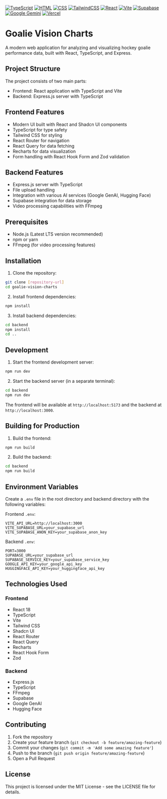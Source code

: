 [![TypeScript](https://img.shields.io/badge/TypeScript-3178C6?logo=typescript&logoColor=fff)](#)
[![HTML](https://img.shields.io/badge/HTML-%23E34F26.svg?logo=html5&logoColor=white)](#)
[![CSS](https://img.shields.io/badge/CSS-1572B6?logo=css3&logoColor=fff)](#)
[![TailwindCSS](https://img.shields.io/badge/Tailwind%20CSS-%2338B2AC.svg?logo=tailwind-css&logoColor=white)](#)
[![React](https://img.shields.io/badge/React-%2320232a.svg?logo=react&logoColor=%2361DAFB)](#)
[![Vite](https://img.shields.io/badge/Vite-646CFF?logo=vite&logoColor=fff)](#)
[![Supabase](https://img.shields.io/badge/Supabase-3FCF8E?logo=supabase&logoColor=fff)](#)
[![Google Gemini](https://img.shields.io/badge/Google%20Gemini-886FBF?logo=googlegemini&logoColor=fff)](#)
[![Vercel](https://img.shields.io/badge/Vercel-%23000000.svg?logo=vercel&logoColor=white)](#)


# Goalie Vision Charts

A modern web application for analyzing and visualizing hockey goalie performance data, built with React, TypeScript, and Express.

## Project Structure

The project consists of two main parts:
- Frontend: React application with TypeScript and Vite
- Backend: Express.js server with TypeScript

## Frontend Features

- Modern UI built with React and Shadcn UI components
- TypeScript for type safety
- Tailwind CSS for styling
- React Router for navigation
- React Query for data fetching
- Recharts for data visualization
- Form handling with React Hook Form and Zod validation

## Backend Features

- Express.js server with TypeScript
- File upload handling
- Integration with various AI services (Google GenAI, Hugging Face)
- Supabase integration for data storage
- Video processing capabilities with FFmpeg

## Prerequisites

- Node.js (Latest LTS version recommended)
- npm or yarn
- FFmpeg (for video processing features)

## Installation

1. Clone the repository:
```bash
git clone [repository-url]
cd goalie-vision-charts
```

2. Install frontend dependencies:
```bash
npm install
```

3. Install backend dependencies:
```bash
cd backend
npm install
cd ..
```

## Development

1. Start the frontend development server:
```bash
npm run dev
```

2. Start the backend server (in a separate terminal):
```bash
cd backend
npm run dev
```

The frontend will be available at `http://localhost:5173` and the backend at `http://localhost:3000`.

## Building for Production

1. Build the frontend:
```bash
npm run build
```

2. Build the backend:
```bash
cd backend
npm run build
```

## Environment Variables

Create a `.env` file in the root directory and backend directory with the following variables:

Frontend `.env`:
```
VITE_API_URL=http://localhost:3000
VITE_SUPABASE_URL=your_supabase_url
VITE_SUPABASE_ANON_KEY=your_supabase_anon_key
```

Backend `.env`:
```
PORT=3000
SUPABASE_URL=your_supabase_url
SUPABASE_SERVICE_KEY=your_supabase_service_key
GOOGLE_API_KEY=your_google_api_key
HUGGINGFACE_API_KEY=your_huggingface_api_key
```

## Technologies Used

### Frontend
- React 18
- TypeScript
- Vite
- Tailwind CSS
- Shadcn UI
- React Router
- React Query
- Recharts
- React Hook Form
- Zod

### Backend
- Express.js
- TypeScript
- FFmpeg
- Supabase
- Google GenAI
- Hugging Face

## Contributing

1. Fork the repository
2. Create your feature branch (`git checkout -b feature/amazing-feature`)
3. Commit your changes (`git commit -m 'Add some amazing feature'`)
4. Push to the branch (`git push origin feature/amazing-feature`)
5. Open a Pull Request

## License

This project is licensed under the MIT License - see the LICENSE file for details.
